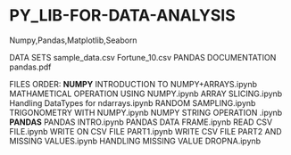 # PY_LIB-FOR-DATA-ANALYSIS
Numpy,Pandas,Matplotlib,Seaborn<br/>

DATA SETS
sample_data.csv
Fortune_10.csv
PANDAS DOCUMENTATION
pandas.pdf

FILES ORDER:
__NUMPY__
INTRODUCTION TO NUMPY+ARRAYS.ipynb
MATHAMETICAL OPERATION USING NUMPY.ipynb
ARRAY SLICING.ipynb
Handling DataTypes for ndarrays.ipynb
RANDOM SAMPLING.ipynb
TRIGONOMETRY WITH NUMPY.ipynb
NUMPY STRING OPERATION .ipynb
__PANDAS__
PANDAS INTRO.ipynb
PANDAS DATA FRAME.ipynb
READ CSV FILE.ipynb
WRITE ON CSV FILE PART1.ipynb
WRITE CSV FILE PART2 AND MISSING VALUES.ipynb
HANDLING MISSING VALUE DROPNA.ipynb

